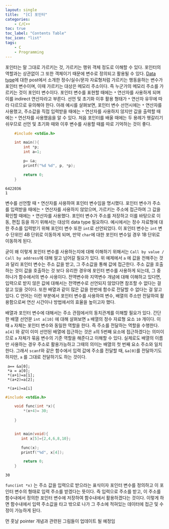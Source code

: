 ```yaml
---
layout: single
title:  "[C] 포인터"
categories:
    - C/C++
toc: true
toc_label: "Contents Table"
toc_icon: "list"
tags: 
    - C
    - Programming
---
```



포인터는 말 그대로 가르키는 것, 가르키는 행위 객체 정도로 이해할 수 있다. 포인터의 역할과는 상관없이 그 또한 객체이기 때문에 변수로 정의되고 활용될 수 있다. [Data type][Dtype]에 대한 post에서 소개한 정수/실수/문자 자료형처럼 가르키는 행동을하는 변수가 포인터 변수이며, 이때 가르키는 대상은 메모리 주소이다. 즉 누군가의 메모리 주소를 가르키는 것이 포인터 변수이다. 포인터 변수를 표현할 때에는 `*` 연산자를 사용하게 되며 이를 indirect 연산자라고 부른다. 선언 및 초기화 이후 활용 형태가 `*` 연산자 유무에 따라 다르므로 유의해야 한다. 아래 예시를 살펴보면, 포인터 변수 선언시에는 `*` 연산자를 사용했고, 주소값을 직접 입력받을 때에는 `*` 연산자를 사용하지 않지만 값을 출력할 때에는 `*` 연산자를 사용했음을 알 수 있다. 처음 포인터를 배울 때에는 두 용례가 헷갈리기 쉬우므로 선언 및 초기화 때와 이후 변수를 사용할 때를 따로 기억하는 것이 좋다. 



```c
    #include <stdio.h>

    int main(){
        int *p;
        int a=1;

        p= &a;
        printf("%d %d", p, *p);

        return 0;
    }

```

```
6422036
1
```


변수를 선언할 때 `*` 연산자를 사용하여 포인터 변수임을 명시했다. 포인터 변수가 주소를 입력받을 때에는 `*` 연산자를 사용하지 않았으며, 가르키는 주소에 접근하여 그 값을 확인할 때에는 `*` 연산자를 사용했다. 포인터 변수가 주소를 저장하고 이를 바탕으로 이동, 편집 등을 하기 위해서는 대상의 data type 필요하다. 예시에서는 정수 자료형에 대한 주소를 입력받기 위해 포인터 변수 또한 `int`로 선언되었다. 이 포인터 변수는 `int` 변수 단위인 4B 단위로 이동하게 되며, 만약 `char`에 대한 포인터 변수일 경우 1B 단위로 이동하게 된다. 



굳이 왜 이렇게 포인터 변수를 사용하는지에 대해 이해하기 위해서는 `Call by value / Call by address`에 대해 알고 넘어갈 필요가 있다. 위 예제에서 `a` 에 값을 전해주는 것과 달리 포인터 변수는 주소 값을 받고, 그 주소값을 통해 값에 접근한다. 주소 값을 호출하는 것이 값을 호출하는 것 보다 유리한 경우에 포인터 변수를 사용하게 되는데, 그 중 하나가 함수에서의 변수 사용이다. 전역변수와 지역변수 개념에 대해 이해하고 있다면, 입력으로 받지 않은 값에 대해서는 전역변수로 선언되지 않았다면 참조할 수 없다는 걸 알고 있을 것이다. 또한 배열과 같이 많은 값을 한번에 함수로 전달할 수 없다는 걸 알고 있다. C 언어는 이런 부분에서 포인터 변수를 사용하여 변수, 배열의 주소만 전달하여 활용함으로써 연산 시간이나 방법에서의 효율을 높이고자 했다. 



배열과 포인터 변수에 대해서는 주소 관점에서의 동치관계를 이해할 필요가 있다. 간단한 배열 선언문 `int a[10]` 에 대해 살펴보면 `a` 배열의 정수 자료형 요소 `10` 개이다. 이때 `a` 자체는 포인터 변수와 동일한 역할을 한다. 즉 주소를 전달하는 역할을 수행한다. `a[4]` 와 같이 이미 선언된 배열에 접근하는 것은 `a`의 5번째 요소에 접근하겠다는 의미이므로 `a` 자체가 묶음 변수의 기준 역할을 해준다고 이해할 수 있다. 실제로도 배열의 이름만 사용하는 경우 주소로 활용가능하고 그때의 의미는 배열의 첫 번째 요소 주소와 일치한다. 그래서 `scanf`와 같은 함수에서 입력 값에 주소를 전달할 때, `&a[0]`를 전달하기도 하지만, `a` 를 그대로 전달하기도 하는 것이다.



```
 a== &a[0];
 *a = a[0];
 *(a+1)=a[1];
 *(a+2)=a[2];

 *(a+i)=a[i]
```


```c
#include <stdio.h>

    void func(int *x){
        *(x+4)= 30;
        
    }


    int main(void){
       int x[5]={2,4,6,8,10};

       func(x); 
       printf("%d", x[4]);

        return 0;
    }


```

```
30
```


`func(int *x)` 는 주소 값을 입력으로 받으라는 표식이자 포인터 변수를 정의하고 이 포인터 변수의 형태로 입력 주소를 받겠다는 뜻이다. 즉 입력으로 주소를 받고, 이 주소를 함수내에서 정의한 포인터 변수에 저장하여 함수내에서 활용하겠다는 것이다. 이렇게 하면 함수내에서 입력 주소값을 타고 밖으로 나가 그 주소에 적혀있는 데이터에 접근 및 수정이 가능하게 된다. 


먼 훗날 pointer 개념과 관련된 그림들이 업데이트 될 예정임 


[Dtype]: https://polymath-youn.github.io/polymath-youn.github.com/c/c++/b-자료형/